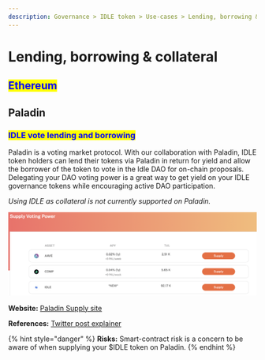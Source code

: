 ```yaml
---
description: Governance > IDLE token > Use-cases > Lending, borrowing & collateral
---
```


# Lending, borrowing & collateral

## <mark style="color:blue;">Ethereum</mark>

## Paladin <a href="#paladin-30" id="paladin-30"></a>

### <mark style="color:blue;">IDLE vote lending and borrowing</mark>

Paladin is a voting market protocol. With our collaboration with Paladin, IDLE token holders can lend their tokens via Paladin in return for yield and allow the borrower of the token to vote in the Idle DAO for on-chain proposals. Delegating your DAO voting power is a great way to get yield on your IDLE governance tokens while encouraging active DAO participation.&#x20;

_Using IDLE as collateral is not currently supported on Paladin._

![](<../../../.gitbook/assets/image (1) (1) (1).png>)

**Website:** [Paladin Supply site](https://app.paladin.vote/#/supply)

**References:** [Twitter post explainer](https://twitter.com/idlefinance/status/1461291952721248262)

{% hint style="danger" %}
**Risks:** Smart-contract risk is a concern to be aware of when supplying your $IDLE token on Paladin.
{% endhint %}
